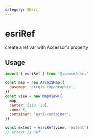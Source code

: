 ```yaml
---
category: @Esri
---
```


# esriRef

create a ref var with Accessor's property

## Usage

```js
import { esriRef } from '@vueuse/esri'

const map = new ArcGISMap({
  basemap: 'arcgis-topographic',
})
const view = new MapView({
  map,
  center: [113, 23],
  zoom: 6,
  container: 'esri-container',
})

const extent = esriRef(view, 'extent')
// extext is Ref

```
